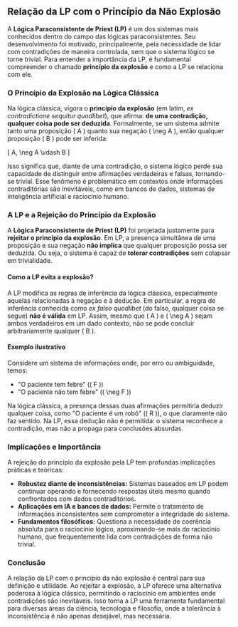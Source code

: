 
## Relação da LP com o Princípio da Não Explosão

A **Lógica Paraconsistente de Priest (LP)** é um dos sistemas mais conhecidos dentro do campo das lógicas paraconsistentes. Seu desenvolvimento foi motivado, principalmente, pela necessidade de lidar com contradições de maneira controlada, sem que o sistema lógico se torne trivial. Para entender a importância da LP, é fundamental compreender o chamado **princípio da explosão** e como a LP se relaciona com ele.

### O Princípio da Explosão na Lógica Clássica

Na lógica clássica, vigora o **princípio da explosão** (em latim, *ex contradictione sequitur quodlibet*), que afirma: **de uma contradição, qualquer coisa pode ser deduzida**. Formalmente, se um sistema admite tanto uma proposição \( A \) quanto sua negação \( \neg A \), então qualquer proposição \( B \) pode ser inferida:

\[
A, \neg A \vdash B
\]

Isso significa que, diante de uma contradição, o sistema lógico perde sua capacidade de distinguir entre afirmações verdadeiras e falsas, tornando-se trivial. Esse fenômeno é problemático em contextos onde informações contraditórias são inevitáveis, como em bancos de dados, sistemas de inteligência artificial e raciocínio humano.

### A LP e a Rejeição do Princípio da Explosão

A **Lógica Paraconsistente de Priest (LP)** foi projetada justamente para **rejeitar o princípio da explosão**. Em LP, a presença simultânea de uma proposição e sua negação **não implica** que qualquer proposição possa ser deduzida. Ou seja, o sistema é capaz de **tolerar contradições** sem colapsar em trivialidade.

#### Como a LP evita a explosão?

A LP modifica as regras de inferência da lógica clássica, especialmente aquelas relacionadas à negação e à dedução. Em particular, a regra de inferência conhecida como *ex falso quodlibet* (do falso, qualquer coisa se segue) **não é válida** em LP. Assim, mesmo que \( A \) e \( \neg A \) sejam ambos verdadeiros em um dado contexto, não se pode concluir arbitrariamente qualquer \( B \).

#### Exemplo ilustrativo

Considere um sistema de informações onde, por erro ou ambiguidade, temos:

- "O paciente tem febre" (\( F \))
- "O paciente não tem febre" (\( \neg F \))

Na lógica clássica, a presença dessas duas afirmações permitiria deduzir qualquer coisa, como "O paciente é um robô" (\( R \)), o que claramente não faz sentido. Na LP, essa dedução não é permitida: o sistema reconhece a contradição, mas não a propaga para conclusões absurdas.

### Implicações e Importância

A rejeição do princípio da explosão pela LP tem profundas implicações práticas e teóricas:

- **Robustez diante de inconsistências:** Sistemas baseados em LP podem continuar operando e fornecendo respostas úteis mesmo quando confrontados com dados contraditórios.
- **Aplicações em IA e bancos de dados:** Permite o tratamento de informações inconsistentes sem comprometer a integridade do sistema.
- **Fundamentos filosóficos:** Questiona a necessidade de coerência absoluta para o raciocínio lógico, aproximando-se mais do raciocínio humano, que frequentemente lida com contradições de forma não trivial.

### Conclusão

A relação da LP com o princípio da não explosão é central para sua definição e utilidade. Ao rejeitar a explosão, a LP oferece uma alternativa poderosa à lógica clássica, permitindo o raciocínio em ambientes onde contradições são inevitáveis. Isso torna a LP uma ferramenta fundamental para diversas áreas da ciência, tecnologia e filosofia, onde a tolerância à inconsistência é não apenas desejável, mas necessária.
```
